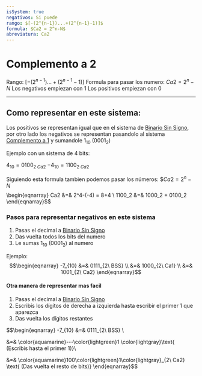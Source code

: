 ```yaml
---
isSystem: true
negativos: Si puede
rango: $[-(2^{n-1})...+(2^{n-1}-1)]$
formula: $Ca2 = 2^n-N$
abreviatura: Ca2
---
```


# Complemento a 2

Rango: $[-(2^{n-1})...+(2^{n-1}-1)]$
Formula para pasar los numero: $Ca2 = 2^n-N$
Los negativos empiezan con 1
Los positivos empiezan con 0

---

## Como representar en este sistema:

Los positivos se representan igual que en el sistema de [Binario Sin Signo](Binario%20Sin%20Signo.md), por otro lado los negativos se representan pasandolo al sistema [Complemento a 1](Complemento%20a%201.md) y sumandole 1<sub>10</sub> (0001<sub>2</sub>)

Ejemplo con un sistema de 4 bits:

$4_{10}=0100_{2\ Ca2}$
$-4_{10}=1100_{2\ Ca2}$

Siguiendo esta formula tambien podemos pasar los números: $$Ca2=2^n-N$
$$$$\begin{eqnarray}
Ca2 &=& 2^4-(-4) = 8+4 \\ 
1100_2 &=& 1000_2 + 0100_2
\end{eqnarray}$$

### Pasos para representar negativos en este sistema

1. Pasas el decimal a [Binario Sin Signo](Binario%20Sin%20Signo.md)
2. Das vuelta todos los bits del numero
3. Le sumas 1<sub>10</sub> (0001<sub>2</sub>) al numero

Ejemplo:
$$\begin{eqnarray}
-7_{10} &=& 0111_{2\ BSS} \\
&=& 1000_{2\ Ca1} \\
&=& 1001_{2\ Ca2}
\end{eqnarray}$$

#### Otra manera de representar mas facil

1. Pasas el decimal a [Binario Sin Signo](Binario%20Sin%20Signo.md)
2. Escribís los dígitos de derecha a izquierda hasta escribir el primer 1 que aparezca
3. Das vuelta los dígitos restantes

$$\begin{eqnarray}
-7_{10} &=& 0111_{2\ BSS} \\

&=& \color{aquamarine}---\color{lightgreen}1 \color{lightgray}\text{ (Escribis hasta el primer 1)}\\

&=& \color{aquamarine}100\color{lightgreen}1\color{lightgray}_{2\ Ca2} \text{ (Das vuelta el resto de bits)}
\end{eqnarray}$$
 